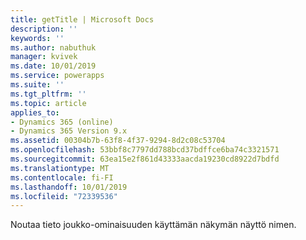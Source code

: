```yaml
---
title: getTitle | Microsoft Docs
description: ''
keywords: ''
ms.author: nabuthuk
manager: kvivek
ms.date: 10/01/2019
ms.service: powerapps
ms.suite: ''
ms.tgt_pltfrm: ''
ms.topic: article
applies_to:
- Dynamics 365 (online)
- Dynamics 365 Version 9.x
ms.assetid: 00304b7b-63f8-4f37-9294-8d2c08c53704
ms.openlocfilehash: 53bbf8c7797dd788bcd37bdffce6ba74c3321571
ms.sourcegitcommit: 63ea15e2f861d43333aacda19230cd8922d7bdfd
ms.translationtype: MT
ms.contentlocale: fi-FI
ms.lasthandoff: 10/01/2019
ms.locfileid: "72339536"
---
```

Noutaa tieto joukko-ominaisuuden käyttämän näkymän näyttö nimen.
